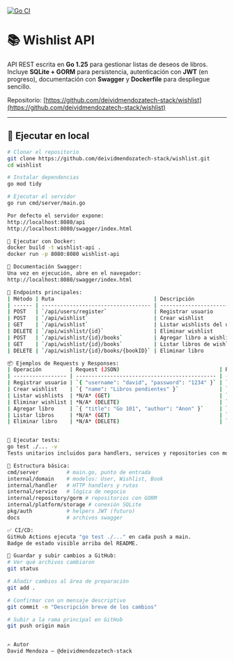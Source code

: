 [![Go CI](https://github.com/deividmendozatech-stack/wishlist/actions/workflows/ci.yml/badge.svg)](https://github.com/deividmendozatech-stack/wishlist/actions/workflows/ci.yml)

# 📚 Wishlist API

API REST escrita en **Go 1.25** para gestionar listas de deseos de libros.  
Incluye **SQLite + GORM** para persistencia, autenticación con **JWT** (en progreso), documentación con **Swagger** y **Dockerfile** para despliegue sencillo.

Repositorio: [https://github.com/deividmendozatech-stack/wishlist](https://github.com/deividmendozatech-stack/wishlist)

---

## 🚀 Ejecutar en local

```bash
# Clonar el repositorio
git clone https://github.com/deividmendozatech-stack/wishlist.git
cd wishlist

# Instalar dependencias
go mod tidy

# Ejecutar el servidor
go run cmd/server/main.go

Por defecto el servidor expone:
http://localhost:8080/api
http://localhost:8080/swagger/index.html

🐳 Ejecutar con Docker:
docker build -t wishlist-api .
docker run -p 8080:8080 wishlist-api

📖 Documentación Swagger:
Una vez en ejecución, abre en el navegador:
http://localhost:8080/swagger/index.html

🔑 Endpoints principales:
| Método | Ruta                                | Descripción                  |
| ------ | ----------------------------------- | ---------------------------- |
| POST   | `/api/users/register`               | Registrar usuario            |
| POST   | `/api/wishlist`                     | Crear wishlist               |
| GET    | `/api/wishlist`                     | Listar wishlists del usuario |
| DELETE | `/api/wishlist/{id}`                | Eliminar wishlist            |
| POST   | `/api/wishlist/{id}/books`          | Agregar libro a wishlist     |
| GET    | `/api/wishlist/{id}/books`          | Listar libros de wishlist    |
| DELETE | `/api/wishlist/{id}/books/{bookID}` | Eliminar libro               |

📦 Ejemplos de Requests y Responses:
| Operación         | Request (JSON)                                | Response (JSON)                               |
| ----------------- | --------------------------------------------- | --------------------------------------------- |
| Registrar usuario | `{ "username": "david", "password": "1234" }` | `201 Created`                                 |
| Crear wishlist    | `{ "name": "Libros pendientes" }`             | `201 Created`                                 |
| Listar wishlists  | *N/A* (GET)                                   | `[{"id":1,"name":"Libros pendientes"}]`       |
| Eliminar wishlist | *N/A* (DELETE)                                | `204 No Content`                              |
| Agregar libro     | `{ "title": "Go 101", "author": "Anon" }`     | `201 Created`                                 |
| Listar libros     | *N/A* (GET)                                   | `[{"id":1,"title":"Go 101","author":"Anon"}]` |
| Eliminar libro    | *N/A* (DELETE)                                | `204 No Content`                              |


🧪 Ejecutar tests:
go test ./... -v
Tests unitarios incluidos para handlers, services y repositories con mocks simples.

📂 Estructura básica:
cmd/server         # main.go, punto de entrada
internal/domain    # modelos: User, Wishlist, Book
internal/handler   # HTTP handlers y rutas
internal/service   # lógica de negocio
internal/repository/gorm # repositorios con GORM
internal/platform/storage # conexión SQLite
pkg/auth           # helpers JWT (futuro)
docs               # archivos swagger

✅ CI/CD:
GitHub Actions ejecuta "go test ./..." en cada push a main.
Badge de estado visible arriba del README.

🔄 Guardar y subir cambios a GitHub:
# Ver qué archivos cambiaron
git status

# Añadir cambios al área de preparación
git add .

# Confirmar con un mensaje descriptivo
git commit -m "Descripción breve de los cambios"

# Subir a la rama principal en GitHub
git push origin main


✍️ Autor
David Mendoza – @deividmendozatech-stack